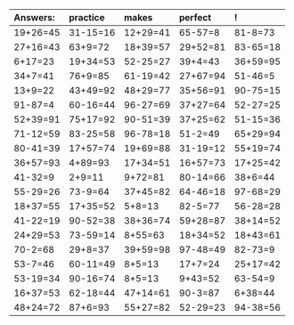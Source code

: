 | Answers: | practice | makes | perfect | ! |
| :--- | :--- | :--- | :--- | :--- |
| 19+26=45 | 31-15=16 | 12+29=41 | 65-57=8 | 81-8=73 | 
| 27+16=43 | 63+9=72 | 18+39=57 | 29+52=81 | 83-65=18 | 
| 6+17=23 | 19+34=53 | 52-25=27 | 39+4=43 | 36+59=95 | 
| 34+7=41 | 76+9=85 | 61-19=42 | 27+67=94 | 51-46=5 | 
| 13+9=22 | 43+49=92 | 48+29=77 | 35+56=91 | 90-75=15 | 
| 91-87=4 | 60-16=44 | 96-27=69 | 37+27=64 | 52-27=25 | 
| 52+39=91 | 75+17=92 | 90-51=39 | 37+25=62 | 51-15=36 | 
| 71-12=59 | 83-25=58 | 96-78=18 | 51-2=49 | 65+29=94 | 
| 80-41=39 | 17+57=74 | 19+69=88 | 31-19=12 | 55+19=74 | 
| 36+57=93 | 4+89=93 | 17+34=51 | 16+57=73 | 17+25=42 | 
| 41-32=9 | 2+9=11 | 9+72=81 | 80-14=66 | 38+6=44 | 
| 55-29=26 | 73-9=64 | 37+45=82 | 64-46=18 | 97-68=29 | 
| 18+37=55 | 17+35=52 | 5+8=13 | 82-5=77 | 56-28=28 | 
| 41-22=19 | 90-52=38 | 38+36=74 | 59+28=87 | 38+14=52 | 
| 24+29=53 | 73-59=14 | 8+55=63 | 18+34=52 | 18+43=61 | 
| 70-2=68 | 29+8=37 | 39+59=98 | 97-48=49 | 82-73=9 | 
| 53-7=46 | 60-11=49 | 8+5=13 | 17+7=24 | 25+17=42 | 
| 53-19=34 | 90-16=74 | 8+5=13 | 9+43=52 | 63-54=9 | 
| 16+37=53 | 62-18=44 | 47+14=61 | 90-3=87 | 6+38=44 | 
| 48+24=72 | 87+6=93 | 55+27=82 | 52-29=23 | 94-38=56 | 
